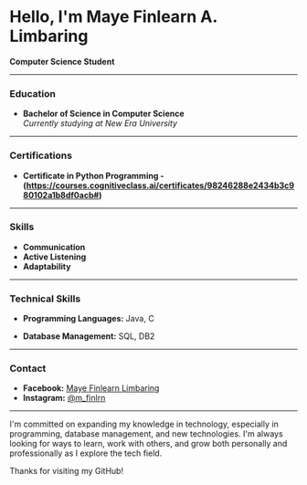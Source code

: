 #  Hello, I'm Maye Finlearn A. Limbaring
 **Computer Science Student** 

---

###  Education
- **Bachelor of Science in Computer Science**  
  *Currently studying at New Era University*  

---

###  Certifications
- **Certificate in Python Programming - (https://courses.cognitiveclass.ai/certificates/98246288e2434b3c980102a1b8df0acb#)** 

---

### Skills
- **Communication**
- **Active Listening**
- **Adaptability**
---

###  Technical Skills
- **Programming Languages:** Java, C

- **Database Management:** SQL, DB2

---

###  Contact
- **Facebook:** [Maye Finlearn Limbaring](https://www.facebook.com/MayeFinlearnLimbaring)
- **Instagram:** [@m_finlrn](https://www.instagram.com/m_finlrn)

---

I'm committed on expanding my knowledge in technology, especially in programming, database management, and new technologies. I'm always looking for ways to learn, work with others, and grow both personally and professionally as I explore the tech field.

Thanks for visiting my GitHub!
